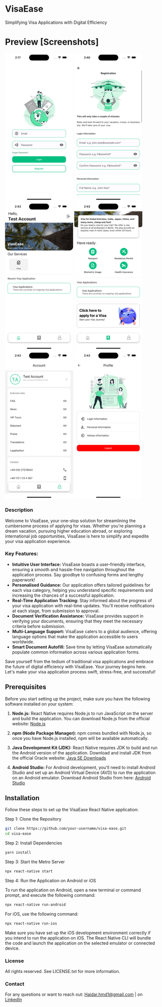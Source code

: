 # VisaEase

Simplifying Visa Applications with Digital Efficiency

# Preview [Screenshots]

  <img src="./screenshots/visa-ease-login-min.png" width="225">
  <img src="./screenshots/visa-ease-registration-min.png" width="225">
  <img src="./screenshots/visa-ease-main-min.png" width="225">
  <img src="./screenshots/visa-ease-visa-min.png" width="225">
  <img src="./screenshots/visa-ease-settings-min.png" width="225">
  <img src="./screenshots/visa-ease-account-min.png" width="225">

### Description

Welcome to VisaEase, your one-stop solution for streamlining the cumbersome
process of applying for visas. Whether you're planning a dream vacation,
pursuing higher education abroad, or exploring international job opportunities,
VisaEase is here to simplify and expedite your visa application experience.

### Key Features:

- **Intuitive User Interface:** VisaEase boasts a user-friendly interface,
  ensuring a smooth and hassle-free navigation throughout the application
  process. Say goodbye to confusing forms and lengthy paperwork!
- **Personalised Guidance:** Our application offers tailored guidelines for each
  visa category, helping you understand specific requirements and increasing the
  chances of a successful application.
- **Real-Time Application Tracking:** Stay informed about the progress of your
  visa application with real-time updates. You'll receive notifications at each
  stage, from submission to approval.
- **Document Verification Assistance:** VisaEase provides support in verifying
  your documents, ensuring that they meet the necessary criteria before
  submission.
- **Multi-Language Support:** VisaEase caters to a global audience, offering
  language options that make the application accessible to users worldwide.
- **Smart Document Autofill:** Save time by letting VisaEase automatically
  populate common information across various application forms.

Save yourself from the tedium of traditional visa applications and embrace the
future of digital efficiency with VisaEase. Your journey begins here. Let's make
your visa application process swift, stress-free, and successful!

## Prerequisites

Before you start setting up the project, make sure you have the following
software installed on your system:

1. **Node.js:** React Native requires Node.js to run JavaScript on the server
   and build the application. You can download Node.js from the official
   website: [Node.js](https://nodejs.org/)

2. **npm (Node Package Manager):** npm comes bundled with Node.js, so once you
   have Node.js installed, npm will be available automatically.

3. **Java Development Kit (JDK):** React Native requires JDK to build and run
   the Android version of the application. Download and install JDK from the
   official Oracle website:
   [Java SE Downloads](https://www.oracle.com/java/technologies/javase-downloads.html)

4. **Android Studio:** For Android development, you'll need to install Android
   Studio and set up an Android Virtual Device (AVD) to run the application on
   an Android emulator. Download Android Studio from here:
   [Android Studio](https://developer.android.com/studio)

## Installation

Follow these steps to set up the VisaEase React Native application:

Step 1: Clone the Repository

```bash
git clone https://github.com/your-username/visa-ease.git
cd visa-ease
```

Step 2: Install Dependencies

```bash
yarn install
```

Step 3: Start the Metro Server

```bash
npx react-native start
```

Step 4: Run the Application on Android or iOS

To run the application on Android, open a new terminal or command prompt, and
execute the following command:

```bash
npx react-native run-android
```

For iOS, use the following command:

```bash
npx react-native run-ios
```

Make sure you have set up the iOS development environment correctly if you
intend to run the application on iOS. The React Native CLI will bundle the code
and launch the application on the selected emulator or connected device.

### License

All rights reserved. See LICENSE.txt for more information.

### Contact

For any questions or want to reach out: Haidar.hmd1@gmail.com | on
<a href="https://www.linkedin.com/in/haidar-hammoud-775602124/">LinkedIn</a>
